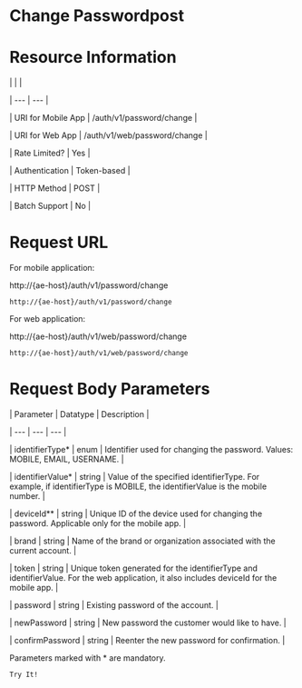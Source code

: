 # Change Passwordpost

# Resource Information

|  |  |

| --- | --- |

| URI for Mobile App | /auth/v1/password/change |

| URI for Web App | /auth/v1/web/password/change |

| Rate Limited? | Yes |

| Authentication | Token-based |

| HTTP Method | POST |

| Batch Support | No |



# Request URL

For mobile application:

http://{ae-host}/auth/v1/password/change

`http://{ae-host}/auth/v1/password/change`

For web application:

http://{ae-host}/auth/v1/web/password/change

```
http://{ae-host}/auth/v1/web/password/change
```

# Request Body Parameters

| Parameter | Datatype | Description |

| --- | --- | --- |

| identifierType* | enum | Identifier used for changing the password. Values: MOBILE, EMAIL, USERNAME. |

| identifierValue* | string | Value of the specified identifierType. For example, if identifierType is MOBILE, the identifierValue is the mobile number. |

| deviceId** | string | Unique ID of the device used for changing the password. Applicable only for the mobile app. |

| brand | string | Name of the brand or organization associated with the current account. |

| token | string | Unique token generated for the identifierType and identifierValue. For the web application, it also includes deviceId for the mobile app. |

| password | string | Existing password of the account. |

| newPassword | string | New password the customer would like to have. |

| confirmPassword | string | Reenter the new password for confirmation. |



Parameters marked with * are mandatory.

`Try It!`